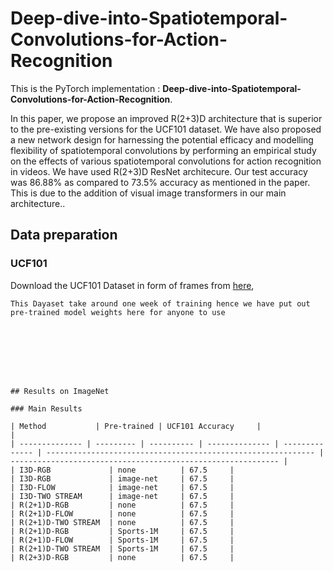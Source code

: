 # Deep-dive-into-Spatiotemporal-Convolutions-for-Action-Recognition

This is the PyTorch implementation : **Deep-dive-into-Spatiotemporal-Convolutions-for-Action-Recognition**.

In this paper, we propose an improved R(2+3)D architecture that is superior to the pre-existing versions for the UCF101 dataset. We have also proposed a new network design for harnessing the potential efficacy and modelling flexibility of spatiotemporal convolutions by performing an empirical study on the effects of various spatiotemporal convolutions for action recognition in videos. We have used R(2+3)D ResNet architecure. Our test accuracy was 86.88% as compared to 73.5% accuracy as mentioned in the paper. This is due to the addition of visual image transformers in our main architecture.. 


## Data preparation

### UCF101

Download the UCF101 Dataset in form of frames from [here]([http://image-net.org/](https://www.kaggle.com/datasets/pevogam/ucf101-frames?resource=download)),

```
This Dayaset take around one week of training hence we have put out pre-trained model weights here for anyone to use








## Results on ImageNet

### Main Results

| Method           | Pre-trained | UCF101 Accuracy     |                                                                                                     |
| -------------- | --------- | ---------- | -------------- | -------------- | ------------------------------------------------------------ | ------------------------------------------------------------ |
| I3D-RGB             | none          | 67.5     |
| I3D-RGB             | image-net     | 67.5     |
| I3D-FLOW            | image-net     | 67.5     |
| I3D-TWO STREAM      | image-net     | 67.5     |
| R(2+1)D-RGB         | none          | 67.5     |
| R(2+1)D-FLOW        | none          | 67.5     |
| R(2+1)D-TWO STREAM  | none          | 67.5     |
| R(2+1)D-RGB         | Sports-1M     | 67.5     |
| R(2+1)D-FLOW        | Sports-1M     | 67.5     |
| R(2+1)D-TWO STREAM  | Sports-1M     | 67.5     |
| R(2+3)D-RGB         | none          | 67.5     |








